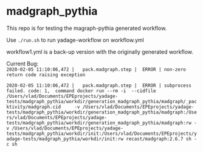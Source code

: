 # madgraph_pythia
This repo is for testing the magraph-pythia generated workflow.  

Use `./run.sh` to run yadage-workflow on workflow.yml  

workflow1.yml is a back-up version with the originally generated workflow.  

Current Bug:  
`2020-02-05 11:10:06,472 |   pack.madgraph.step |  ERROR | non-zero return code raising exception`  

`2020-02-05 11:10:06,472 |   pack.madgraph.step |  ERROR | subprocess failed. code: 1,  command docker run --rm -i  --cidfile /Users/vlad/Documents/EPEprojects/yadage-tests/madgraph_pythia/workdir/generation_madgraph_pythia/madgraph/_packtivity/madgraph.cid     -v /Users/vlad/Documents/EPEprojects/yadage-tests/madgraph_pythia/workdir/generation_madgraph_pythia/madgraph:/Users/vlad/Documents/EPEprojects/yadage-tests/madgraph_pythia/workdir/generation_madgraph_pythia/madgraph:rw -v /Users/vlad/Documents/EPEprojects/yadage-tests/madgraph_pythia/workdir/init:/Users/vlad/Documents/EPEprojects/yadage-tests/madgraph_pythia/workdir/init:rw recast/madgraph:2.6.7 sh -c sh`
